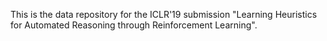 This is the data repository for the ICLR'19 submission "Learning Heuristics for Automated Reasoning through Reinforcement Learning".
